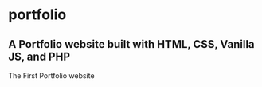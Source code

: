 # portfolio

## A Portfolio website built with HTML, CSS, Vanilla JS, and PHP
The First Portfolio website
